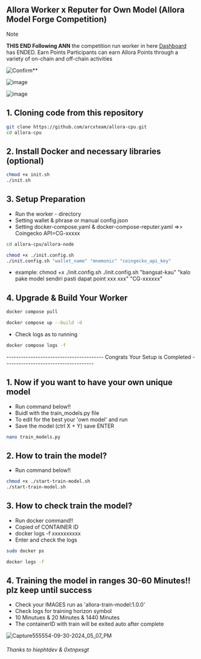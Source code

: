 ## Allora Worker x Reputer for Own Model (Allora Model Forge Competition)

> [!NOTE]
> **THIS END Following ANN** the competition run worker in here [Dashboard](https://app.allora.network?ref=eyJyZWZlcnJlcl9pZCI6IjhmZmQ5YTMwLWZhYmMtNDJjYy05NmNiLWZmMTYxOWE3ZDI0NyJ9) has ENDED. Earn Points Participants can earn Allora Points through a variety of on-chain and off-chain activities

![Confirm](https://img.shields.io/badge/WHATS-THE-NEXT-ALLORA_FORGE_ONGOING-brightgreen)** 

![image](https://github.com/user-attachments/assets/27e75675-83dd-4bfc-ac0c-ec0be6d1ed9f)

![image](https://github.com/user-attachments/assets/5e7df15b-afcc-46a5-9031-a404b22c2d7b)


## 1. Cloning code from this repository

```bash
git clone https://github.com/arcxteam/allora-cpu.git
cd allora-cpu
```

## 2. Install Docker and necessary libraries (optional)

```bash
chmod +x init.sh
./init.sh
```

## 3. Setup Preparation
- Run the worker - directory
- Setting wallet & phrase or manual config.json
- Setting docker-compose.yaml & docker-compose-reputer.yaml =>> Coingecko API=CG-xxxxx

```bash
cd allora-cpu/allora-node
```

```bash
chmod +x ./init.config.sh
./init.config.sh "wallet_name" "mnemonic" "coingecko_api_key"
```
- example: chmod +x ./init.config.sh
./init.config.sh "bangsat-kau" "kalo pake model sendiri pasti dapat point xxx xxx" "CG-xxxxxx"

## 4. Upgrade & Build Your Worker
```bash
docker compose pull
```
```bash
docker compose up --build -d 
```

- Check logs as to running
```bash
docker compose logs -f 
```

---------------------------------------- Congrats Your Setup is Completed -------------------------------------


## 1. Now if you want to have your own unique model

- Run command below!!
- Buidl with the train_models.py file
- To edit for the best your 'own model' and run
- Save the model (ctrl X + Y) save ENTER

```bash
nano train_models.py 
```

## 2. How to train the model?

- Run command below!!
```bash
chmod +x ./start-train-model.sh
./start-train-model.sh
```

## 3. How to check train the model?

- Run docker command!!
- Copied of CONTAINER ID
- docker logs -f xxxxxxxxxx
- Enter and check the logs
  
```bash
sudo docker ps
```

```bash
docker logs -f 
```

## 4. Training the model in ranges 30-60 Minutes!! plz keep until success

- Check your IMAGES run as 'allora-train-model:1.0.0'
- Check logs for training horizon symbol
- 10 Minutues & 20 Minutes & 1440 Minutes
- The containerID with train will be exited auto after complete 

![Capture555554-09-30-2024_05_07_PM](https://github.com/user-attachments/assets/f415427e-a8f4-49cd-8d50-60a9df5b7113)




###### Thanks to hiephtdev & 0xtnpxsgt
